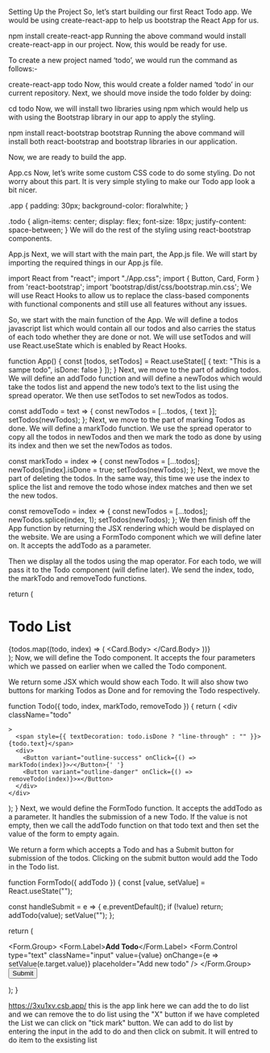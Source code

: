 Setting Up the Project
So, let’s start building our first React Todo app. We would be using create-react-app to help us bootstrap the React App for us.

npm install create-react-app
Running the above command would install create-react-app in our project. Now, this would be ready for use.

To create a new project named ‘todo’, we would run the command as follows:-

create-react-app todo
Now, this would create a folder named ‘todo’ in our current repository. Next, we should move inside the todo folder by doing:

cd todo
Now, we will install two libraries using npm which would help us with using the Bootstrap library in our app to apply the styling.

npm install react-bootstrap bootstrap
Running the above command will install both react-bootstrap and bootstrap libraries in our application.

Now, we are ready to build the app.

App.cs
Now, let’s write some custom CSS code to do some styling. Do not worry about this part. It is very simple styling to make our Todo app look a bit nicer.

.app {
  padding: 30px;
  background-color: floralwhite;
}

.todo {
  align-items: center;
  display: flex;
  font-size: 18px;
  justify-content: space-between;
}
We will do the rest of the styling using react-bootstrap components.

App.js
Next, we will start with the main part, the App.js file. We will start by importing the required things in our App.js file.

import React from "react";
import "./App.css";
import { Button, Card, Form } from 'react-bootstrap';
import 'bootstrap/dist/css/bootstrap.min.css';
We will use React Hooks to allow us to replace the class-based components with functional components and still use all features without any issues.

So, we start with the main function of the App. We will define a todos javascript list which would contain all our todos and also carries the status of each todo whether they are done or not. We will use setTodos and will use React.useState which is enabled by React Hooks.

function App() {
  const [todos, setTodos] = React.useState([
    {
      text: "This is a sampe todo",
      isDone: false
    }
  ]);
}
Next, we move to the part of adding todos. We will define an addTodo function and will define a newTodos which would take the todos list and append the new todo’s text to the list using the spread operator. We then use setTodos to set newTodos as todos.

const addTodo = text => {
    const newTodos = [...todos, { text }];
    setTodos(newTodos);
  };
Next, we move to the part of marking Todos as done. We will define a markTodo function. We use the spread operator to copy all the todos in newTodos and then we mark the todo as done by using its index and then we set the newTodos as todos.

const markTodo = index => {
    const newTodos = [...todos];
    newTodos[index].isDone = true;
    setTodos(newTodos);
  };
Next, we move the part of deleting the todos. In the same way, this time we use the index to splice the list and remove the todo whose index matches and then we set the new todos.

const removeTodo = index => {
    const newTodos = [...todos];
    newTodos.splice(index, 1);
    setTodos(newTodos);
  };
We then finish off the App function by returning the JSX rendering which would be displayed on the website. We are using a FormTodo component which we will define later on. It accepts the addTodo as a parameter.

Then we display all the todos using the map operator. For each todo, we will pass it to the Todo component (will define later). We send the index, todo, the markTodo and removeTodo functions.

return (
    <div className="app">
      <div className="container">
        <h1 className="text-center mb-4">Todo List</h1>
        <FormTodo addTodo={addTodo} />
        <div>
          {todos.map((todo, index) => (
            <Card>
              <Card.Body>
                <Todo
                key={index}
                index={index}
                todo={todo}
                markTodo={markTodo}
                removeTodo={removeTodo}
                />
              </Card.Body>
            </Card>
          ))}
        </div>
      </div>
    </div>
  );
Now, we will define the Todo component. It accepts the four parameters which we passed on earlier when we called the Todo component.

We return some JSX which would show each Todo. It will also show two buttons for marking Todos as Done and for removing the Todo respectively.

function Todo({ todo, index, markTodo, removeTodo }) {
  return (
    <div
      className="todo"
      
    >
      <span style={{ textDecoration: todo.isDone ? "line-through" : "" }}>{todo.text}</span>
      <div>
        <Button variant="outline-success" onClick={() => markTodo(index)}>✓</Button>{' '}
        <Button variant="outline-danger" onClick={() => removeTodo(index)}>✕</Button>
      </div>
    </div>
  );
}
Next, we would define the FormTodo function. It accepts the addTodo as a parameter. It handles the submission of a new Todo. If the value is not empty, then we call the addTodo function on that todo text and then set the value of the form to empty again.

We return a form which accepts a Todo and has a Submit button for submission of the todos. Clicking on the submit button would add the Todo in the Todo list.

function FormTodo({ addTodo }) {
  const [value, setValue] = React.useState("");

  const handleSubmit = e => {
    e.preventDefault();
    if (!value) return;
    addTodo(value);
    setValue("");
  };

  return (
    <Form onSubmit={handleSubmit}> 
    <Form.Group>
      <Form.Label><b>Add Todo</b></Form.Label>
      <Form.Control type="text" className="input" value={value} onChange={e => setValue(e.target.value)} placeholder="Add new todo" />
    </Form.Group>
    <Button variant="primary mb-3" type="submit">
      Submit
    </Button>
  </Form>
  );
}


https://3xu1xv.csb.app/ this is the app link
here we can add the to do list and we can remove the to do list using the "X" button if we have completed the List we can click on "tick mark" button. We can add to do list by entering the input in the add to do and then click on submit. It will entred to do item to the exsisting list

